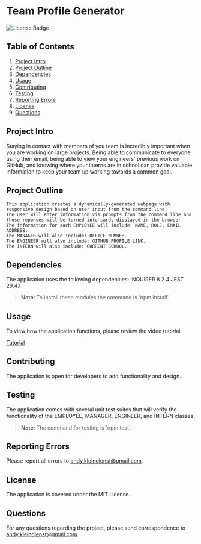 # Team Profile Generator

![License Badge](https://img.shields.io/github/license/andykb9b13/team-profile-generator)

## Table of Contents
1. [Project Intro](#project-intro)
2. [Project Outline](#project-outline)
3. [Dependencies](#dependencies)
4. [Usage](#usage)
5. [Contributing](#contributing)
6. [Testing](#testing)
7. [Reporting Errors](#reporting-errors)
8. [License](#license)
9. [Questions](#questions)

## Project Intro
Staying in contact with members of you team is incredibly important when you are working on large projects. Being able to communicate to everyone using their email, being able to view your engineers' previous work on GitHub, and knowing where your interns are in school can provide valuable information to keep your team up working towards a common goal.

## Project Outline
```
This application creates a dynamically-generated webpage with responsive design based on user input from the command line.
The user will enter information via prompts from the command line and those reponses will be turned into cards displayed in the browser.
The information for each EMPLOYEE will include: NAME, ROLE, EMAIL ADDRESS.
The MANAGER will also include: OFFICE NUMBER.
The ENGINEER will also include: GITHUB PROFILE LINK.
The INTERN will also include: CURRENT SCHOOL.
```

## Dependencies
The application uses the following dependencies: 
INQUIRER 8.2.4
JEST 29.4.1
> **Note**: To install these modules the command is 'npm install'.

## Usage
To view how the application functions, please review the video tutorial.

[Tutorial](https://drive.google.com/file/d/1LJEzHCYKvwmDGTOUaCOA78L7Xf9LjypM/view)

## Contributing
The application is open for developers to add functionality and design. 

## Testing
The application comes with several unit test suites that will verify the functionality of the EMPLOYEE, MANAGER, ENGINEER, and INTERN classes.
> **Note**: The command for testing is 'npm test'.

## Reporting Errors
Please report all errors to andy.kleindienst@gmail.com.

## License
The application is covered under the MIT License.

## Questions
For any questions regarding the project, please send correspondence to andy.kleindienst@gmail.com.

